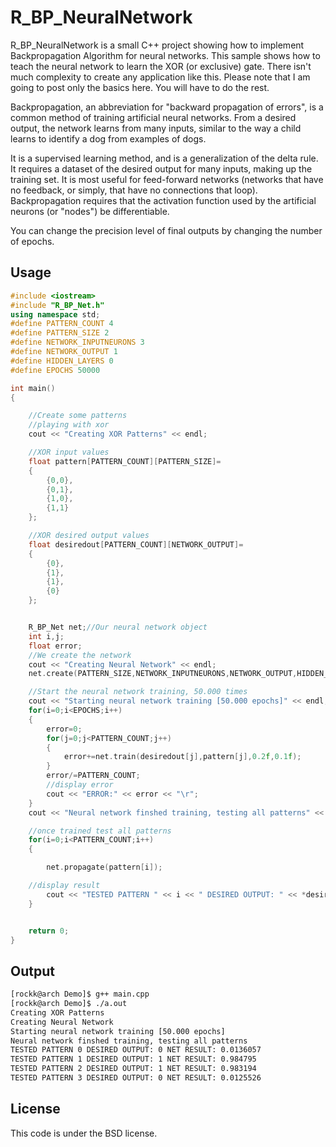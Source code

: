 R_BP_NeuralNetwork
=================

R_BP_NeuralNetwork is a small C++ project showing how to implement Backpropagation Algorithm for neural networks.
This sample shows how to teach the neural network to learn the XOR (or exclusive) gate.
There isn't much complexity to create any application like this. Please note that I am going to post only the basics here. You will have to do the rest. 

Backpropagation, an abbreviation for "backward propagation of errors", is a common method of training artificial neural networks. From a desired output, the network learns from many 
inputs, similar to the way a child learns to identify a dog from examples of dogs.

It is a supervised learning method, and is a generalization of the delta rule. It requires a dataset of the desired output for many inputs, making up the training set. It is most useful 
for feed-forward networks (networks that have no feedback, or simply, that have no connections that loop). Backpropagation requires that the activation function used by the artificial 
neurons (or "nodes") be differentiable.

You can change the precision level of final outputs by changing the number of epochs.

Usage
-------------

```C++
#include <iostream>
#include "R_BP_Net.h"
using namespace std;
#define PATTERN_COUNT 4
#define PATTERN_SIZE 2
#define NETWORK_INPUTNEURONS 3
#define NETWORK_OUTPUT 1
#define HIDDEN_LAYERS 0
#define EPOCHS 50000

int main()
{

    //Create some patterns
    //playing with xor
    cout << "Creating XOR Patterns" << endl;

    //XOR input values
    float pattern[PATTERN_COUNT][PATTERN_SIZE]=
    {
        {0,0},
        {0,1},
        {1,0},
        {1,1}
    };

    //XOR desired output values
    float desiredout[PATTERN_COUNT][NETWORK_OUTPUT]=
    {
        {0},
        {1},
        {1},
        {0}
    };


    R_BP_Net net;//Our neural network object
    int i,j;
    float error;
    //We create the network
    cout << "Creating Neural Network" << endl;
    net.create(PATTERN_SIZE,NETWORK_INPUTNEURONS,NETWORK_OUTPUT,HIDDEN_LAYERS,HIDDEN_LAYERS);

    //Start the neural network training, 50.000 times
    cout << "Starting neural network training [50.000 epochs]" << endl;
    for(i=0;i<EPOCHS;i++)
    {
        error=0;
        for(j=0;j<PATTERN_COUNT;j++)
        {
            error+=net.train(desiredout[j],pattern[j],0.2f,0.1f);
        }
        error/=PATTERN_COUNT;
        //display error
        cout << "ERROR:" << error << "\r";
    }
    cout << "Neural network finshed training, testing all patterns" << endl;

    //once trained test all patterns
    for(i=0;i<PATTERN_COUNT;i++)
    {

        net.propagate(pattern[i]);

    //display result
        cout << "TESTED PATTERN " << i << " DESIRED OUTPUT: " << *desiredout[i] << " NET RESULT: "<< net.getOutput().neurons[0]->output << endl;
    }


    return 0;
}
```
Output
--------

```BASH
[rockk@arch Demo]$ g++ main.cpp
[rockk@arch Demo]$ ./a.out 
Creating XOR Patterns
Creating Neural Network
Starting neural network training [50.000 epochs]
Neural network finshed training, testing all patterns
TESTED PATTERN 0 DESIRED OUTPUT: 0 NET RESULT: 0.0136057
TESTED PATTERN 1 DESIRED OUTPUT: 1 NET RESULT: 0.984795
TESTED PATTERN 2 DESIRED OUTPUT: 1 NET RESULT: 0.983194
TESTED PATTERN 3 DESIRED OUTPUT: 0 NET RESULT: 0.0125526
```

License
--------

This code is under the BSD license.
